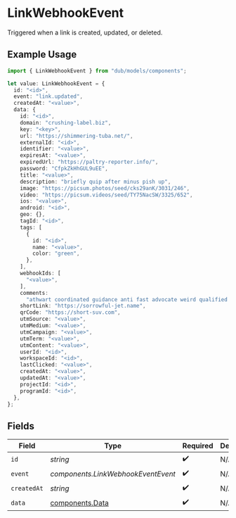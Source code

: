 # LinkWebhookEvent

Triggered when a link is created, updated, or deleted.

## Example Usage

```typescript
import { LinkWebhookEvent } from "dub/models/components";

let value: LinkWebhookEvent = {
  id: "<id>",
  event: "link.updated",
  createdAt: "<value>",
  data: {
    id: "<id>",
    domain: "crushing-label.biz",
    key: "<key>",
    url: "https://shimmering-tuba.net/",
    externalId: "<id>",
    identifier: "<value>",
    expiresAt: "<value>",
    expiredUrl: "https://paltry-reporter.info/",
    password: "CfpkZkHhGUL9uEE",
    title: "<value>",
    description: "briefly quip after minus pish up",
    image: "https://picsum.photos/seed/cks29anK/3031/246",
    video: "https://picsum.videos/seed/TY75NacSW/3325/652",
    ios: "<value>",
    android: "<id>",
    geo: {},
    tagId: "<id>",
    tags: [
      {
        id: "<id>",
        name: "<value>",
        color: "green",
      },
    ],
    webhookIds: [
      "<value>",
    ],
    comments:
      "athwart coordinated guidance anti fast advocate weird qualified woot concerning huzzah grouper ugh clavicle yawningly dally and whether",
    shortLink: "https://sorrowful-jet.name",
    qrCode: "https://short-suv.com",
    utmSource: "<value>",
    utmMedium: "<value>",
    utmCampaign: "<value>",
    utmTerm: "<value>",
    utmContent: "<value>",
    userId: "<id>",
    workspaceId: "<id>",
    lastClicked: "<value>",
    createdAt: "<value>",
    updatedAt: "<value>",
    projectId: "<id>",
    programId: "<id>",
  },
};
```

## Fields

| Field                                              | Type                                               | Required                                           | Description                                        |
| -------------------------------------------------- | -------------------------------------------------- | -------------------------------------------------- | -------------------------------------------------- |
| `id`                                               | *string*                                           | :heavy_check_mark:                                 | N/A                                                |
| `event`                                            | *components.LinkWebhookEventEvent*                 | :heavy_check_mark:                                 | N/A                                                |
| `createdAt`                                        | *string*                                           | :heavy_check_mark:                                 | N/A                                                |
| `data`                                             | [components.Data](../../models/components/data.md) | :heavy_check_mark:                                 | N/A                                                |